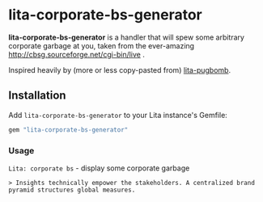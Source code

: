 # lita-corporate-bs-generator

**lita-corporate-bs-generator** is a handler that will spew some arbitrary corporate garbage at you, taken from the ever-amazing http://cbsg.sourceforge.net/cgi-bin/live .

Inspired heavily by (more or less copy-pasted from) [lita-pugbomb](https://github.com/killpack/lita-pugbomb).

## Installation

Add `lita-corporate-bs-generator` to your Lita instance's Gemfile:
``` ruby
gem "lita-corporate-bs-generator"
```

### Usage
`Lita: corporate bs` - display some corporate garbage

`> Insights technically empower the stakeholders. A centralized brand pyramid structures global measures.`

